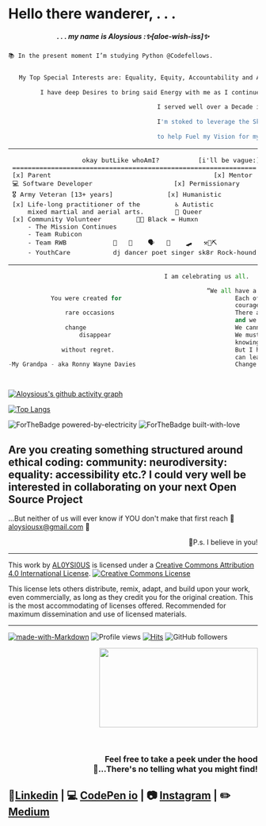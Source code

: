 <h1 align="left">Hello there wanderer, . . .</h1>
<h5 align="center">. . . my name is Aloysious :✨[aloe-wish-iss]✨</h5>


```bash
📚 In the present moment I’m studying Python @Codefellows. 
  

   My Top Special Interests are: Equality, Equity, Accountability and Activism,
  
         I have deep Desires to bring said Energy with me as I continue to Transition into the tech industry.
                            
                                          I served well over a Decade in the United States Armed Forces.
                                                              
                                          I'm stoked to leverage the Skills from my past...
                                                                               
                                          to help Fuel my Vision for my Future.
````

<table align="center"><tr><td>
<pre>
                  okay butLike whoAmI?          [i'll be vague:]
===============================================================
[x] Parent                                          [x] Mentor 
💻 Software Developer                     [x] Permissionary
🎖️ Army Veteran [13+ years]              [x] Humanistic
[x] Life-long practitioner of the         ♿ Autistic
    mixed martial and aerial arts.        🌈 Queer 
[x] Community Volunteer         ✊🏾 Black = Humxn
    - The Mission Continues  
    - Team Rubicon           
    - Team RWB            🎼   🕺    🗣️   🎤    🛹   ⚒️💎⛏️
    - YouthCare           dj dancer poet singer sk8r Rock-hound
</pre> 
</td></tr></table>


````python
                                            I am celebrating us all.

                                                        “We all have a sphere of influence. 
            You were created for                                Each of us needs to find our own sources of  
                                                                courage so that we can begin to speak. 
                rare occasions                                  There are many problems to address, 
                                                                and we cannot avoid them indefinitely. 
                change                                          We cannot continue to be silent. 
                    disappear                                   We must begin to speak, 
                                                                knowing that words alone are insufficient. 
               without regret.                                  But I have seen that meaningful dialogue 
                                                                can lead to effective action. 
-My Grandpa - aka Ronny Wayne Davies                            Change is possible.”

                                                                                          ― Beverly Daniel Tatum
````

[![Aloysious's github activity graph](https://activity-graph.herokuapp.com/graph?username=AL0YSI0US&theme=redical)](https://github.com/AL0YSI0US/github-readme-activity-graph)

[![Top Langs](https://github-readme-stats.vercel.app/api/top-langs/?username=AL0YSI0US&layout=compact&theme=midnight-purple&card_width=960)](https://github.com/AL0YSI0US/github-readme-stats)

![ForTheBadge powered-by-electricity](http://ForTheBadge.com/images/badges/powered-by-electricity.svg) ![ForTheBadge built-with-love](http://ForTheBadge.com/images/badges/built-with-love.svg)

<h2>Are you creating something structured around ethical coding: community: neurodiversity: equality: accessibility etc.? I could very well be interested in collaborating on your next Open Source Project</h2>

...But neither of us will ever know if YOU don't make that first reach :email: [aloysiousx@gmail.com](mailto:aloysiousx@gmail.com) :email:

<p align="right">👾P.s. I believe in you!</p>

----

This work by <a xmlns:cc="http://creativecommons.org/ns#" href="https://github.com/AL0YSI0US/" property="cc:attributionName" rel="cc:attributionURL">AL0YSI0US</a> is licensed under a <a rel="license" href="http://creativecommons.org/licenses/by/4.0/">Creative Commons Attribution 4.0 International License</a>. <a rel="license" href="http://creativecommons.org/licenses/by/4.0/"><img alt="Creative Commons License" style="border-width:0" src="https://i.creativecommons.org/l/by/4.0/88x31.png" /></a><br />

This license lets others distribute, remix, adapt, and build upon your work, even commercially, as long as they credit you for the original creation. This is the most accommodating of licenses offered. Recommended for maximum dissemination and use of licensed materials.

----

[![made-with-Markdown](https://img.shields.io/badge/Made%20with-Markdown-1f425f.svg)](http://commonmark.org) ![Profile views](https://gpvc.arturio.dev/AL0YSI0US) [![Hits](https://hits.seeyoufarm.com/api/count/incr/badge.svg?url=https%3A%2F%2Fgithub.com%2FAL0YSI0US%2FAL0YSI0US&count_bg=%23FF0090&title_bg=%23555555&icon=counter-strike.svg&icon_color=%23E7E7E7&title=hits&edge_flat=false)](https://hits.seeyoufarm.com) ![GitHub followers](https://img.shields.io/github/followers/AL0YSI0US.svg?style=social&label=Follow&maxAge=2592000) 

<p align="right">
<img src="https://scontent-sea1-1.xx.fbcdn.net/v/t1.0-9/155019159_4151772171502506_6832162630326696727_n.jpg?_nc_cat=110&ccb=3&_nc_sid=730e14&_nc_ohc=lA_tHYPFMLUAX_cjH4z&_nc_ht=scontent-sea1-1.xx&oh=c90d170d8cc0d7ac9329a849cb41a1c1&oe=60646043" height="160px" width="320px">
</p>
<br><h3 align="right">Feel free to take a peek under the hood<br>🧐...There's no telling what you might find!</h3>

## 💼[Linkedin](https://www.linkedin.com/in/a-todd-charliemike/) | 💻 [CodePen io](https://codepen.io/al0ysi0us) | 📷 [Instagram](https://www.instagram.com/aloysiousx/?hl=en) | ✏️ [Medium](https://medium.com/@AL0YSIOUS)  



<!---<<pre><code>  
       
                                                                                                     
            Hello Hexx....                                                                                         
         
     Hello Fellow Classmate(s)....                                                           -< EDIT CODE HERE >-
                                 
       Hello Complete Stranger!                                 
                                                                                                    

                    
                      
                                                                          
// // -----------------------------------------------------------------------------------------------------------------------------------------------------FIN---------x
// // %%%%%%%%%%%%%%%%%%%%%%%%%%%%%%%%%%%%%%%%%%%%%%%%%%%%%%%%%%%%%%%%%%%%&&%%%&%%%%%%                     
// // %%%%%%%%%%%%%%%%%%%%%%%%%%%%%%%%%%%%%%#%%%&%%%%%%%%%%%%%%%%%%%%%%%%%%%%%%%%%%%%%                           ❤️    C R E D I T S    ❤️
// // %%%%%%%%%%%%%%%%%%%%%%%%%%%%%%#**.,,.,*/,,,(*(&%&%%%%%%%%%%%%%%%%%%%%%%%%%%%%%%%                            
// // %%%%%%%%%%%%%%%%%%%%%%%%%#*(,..,......   .*,/#(###/&%&%%%%%%%%%%%%%%%%%%%%%%%%%%                    
// // %%%%%%%%%%%%%%%%%%%%%%%(/.       .....      *,*,..*((*%&%%%%%%%%%%%%%%%%%%%%%%%%                            
// // %%%%%%%%%%%%%%%%%%%%%%.,.... ....,,,*,....      ...,,(%%%%%%%%%%%%%%%%%%%%%%%%%%              Morale Badges + https://forthebadge.co
// // %%%%%%%%%%%%%%%%%%%%/... ...*%%%&%%%%%(*/***//*,..,**(%%&%%%%%%%%%%%%%%%%%%%%%%%                                
// // %%%%%%%%%%%%%%%%%%%#,. ../%&&&&&&&%%%%%##//((((#%%*,(*/#%%%%%%%%%%%%%%%%%%%%%%%%                Waving Hand + https://github.com/MartinHeinz
// // %%%%%%%%%%%%%%%%%%%/..,#%%%%%%&&&%%%%%%%%####((#%&@@@&#/,%%%%%%%%%%%%%%%%%%%%%%%                            
// // %%%%%%%%%%%%%%%%%/ .,,(#%%&&&&&&%%%%%%%%%#######%&&@@&%&  *%%%%%%%%%%%%%%%%%%%%%              read-me-stats + https://github.com/anuraghazra/github-readme-stats
// // %#%%#%#%%%%%%%%*.   ,/#%%%/*,*,**((#######(((//(%@@&@@@#(  .,%%%%%%%%%%%%%%%%%%%                            
// // #%##%#%%%%%%%(,  .%(.###//**,,,***//((((((//**/////#@@%#%%(..(/%%%%%%%%%%%%%%%%%      Coding Language stats + https://wakatime.com
// // %##%%#%#%%%%#,  *%%,,%#(**(&%#/*,,,*(##((/***//////((@@/%%%%.*(%%%%%%%%%%%%%%%%%                            
// // ######%%%###,,.*%%%.*%#((*.    ,**,*%&%(/****/**////(@@,%%%%%.##%%%%%%%%%%%%%%%%                  IO Badges + shields.iom
// // ############*(,*..  /%%%%///*****(&&&&&%(((//**.../#%@@.%%%%%.(%%%%%%%%%%%%%%%%%
// // ############.,,*..  (%&&&&&%%#####%%&&&%(####(/***&@@@@ ../(@@*%%%%%%%%%#%#%%###      ʕʘ̅͜ʘ̅ʔ  Kassie Bradshaw + Wicked good Accountability partner + Developer Fatale
// // ############....    /&&&&&&%%%#(//&&&%%###((#%%%@@@@@@%.../..,,%%%%%%%%%########
// // %###########        #%#%@&&/(##%%(//((/((/((((#%%%&@@@ ......,*%%%%%############        github.com/HexxKing + Developer Extraordiniare  
// // %###########        #%#%@&&/(##%%(//((/((/((((#%%%&@@@ ......,*%%%%%############             
// // %%%#########..    &&&&&&@@&&(.,%&%&/****///((((,###&&#   ....,(%%%##############
// // %%%#########*,.&%&#&&&&&&@&&%#..,,***/////((((((/((%%.     ...%#%###############
// // %%#%##########%/(/&&&&&&&&&&&&%#%%#(((((((/*.,,/((((*/      .*##%###############
// // %%%%%###########.%&%&&#(((##%&&&&&&&#//(((((/((((((/*#%#/,(%%###################
// // %%%%%###########%%&%#//////(#%%%&&&&&@@@%/(((//////%%%/%%%%%%%%%%%%%%%%%%%%%%%%%                            ⚠️     CONTENT WARNING      ⚠️
// // %%%%%##############(/////////(((#%%&&&&&&@@//////@%%%%%%%%%%%%%%%%%%%%%%%%%###((                  
// // %%%%%#%%##########%#******//////####%%&&&&@@@//%#&&@@@%%%%%%##%((#%%%%((#%%&&#((                      Should you continue to scroll you will find
// // %%%###%%%#######%%#//*********//(#(%%&&&&&&&@((%/@@(%@&&(/*,,,*,,,,,,**/(/,,(#(%
// // %%%%%%%%#######%%%%%%%,,,,,**//##(#((///(/#@&# %&&@@.(%&*,,,,.  . ... ,**  .**((                                  
// // %%%#%%#%########(,,./,*,#,,,,(##/#/(*((/(/*///(#&&@@((%*,.     .       */  ..**/                             IN MEMORIAM: I CAN'T BREATHE
// // %%%%%%%####/,**/..../.*.%%/%&,#(#//*(/*/*,(*,,*,.%#@*((... .        . ../   .,/,                    
// // %##///,...../*..*,.  ,,*,&%&%#//#((/,//.//,,**,,,,(&(*,.                *     .                        
// // ....,..........   .....,,/%#(%((,((*(/***,,.,,,.,,,/                    ..
// // ,,.,. ...**... ......... /##(#*((,/(,(*.*,,,,.,*(&*.    .                *                   This memorial is in honor of those unarmed black and brown people
// // .. . ... .....     .,,,*((((/((/(/,*/,,*.,,,.   .,/..                                        
// // ....    .  .. ....,,,........,(*/*/*.**.,.,  ., .,,                                          killed by the police, sheriff deputies, and security guards.
// //     ..........,..*/*.,,...........**/*,,.,.   . .*                        .                     
// // .....      ..  .,....,,.*.,...  .....,,,,,      .(..     ALOYSIOUS                           The list is organized by most recent incident of police brutality
// // . .           ...........,.*..... .    ,..      .#                                           
// // ...         ,..... ............. ....  ..       *.            <they></them>                  (David McAtee and George Perry Floyd) and then moves back in time.
// // ..........***,,,,. .... ....    . . ...,        *    .                                         
// // .........,...*.*.,.,..  ..        ....,*       ..                 .                                                        |  |
                                                                                                                                 |  |
                                                                                                                                 |  |
// // ................................................................................|                                          |  |
// //............ <<<<<<<< E X T R A + C U R R I C U L A R S >>>>>>>> ................|                                          |  |
// //#################################################################################|                                          |  |
// //#                ::xxxx::              |            STUFF I SUPPORT             #|                                          |  |
// //#       =========================      |         =====================          #|                                          |  |
// //#                                      |  + Trauma Geek                         #|                                          |  |
// //#              U N D E R               |  + real rent Pay Duwamish Tribe        #|                                          |  |
// //#                                      |  + holistic resistance [Black Healers] #|                                          |  |
// //#                                      |  + local 350 [Climate Change]          #|                                          |  |
// //#       C O N S T R U C T I O N        |  + YouthCare [homeless youth org]      #|                                          |  |
// //#                                      |  + The Mission Continues [vso]         #|                                      ___ |  | ___  
// //#                                      |  + Team Rubicon [vso]                  #|                                      \          / 
// //#                                      |  + Microcosm Publishing Company        #|                                       \        /
// //#################################################################################|                                        \      /
// //      █─▄▄▄─█─▄▄─█▄─▄▄▀█▄─▄▄─█▄─▄▄─█▄─▄▄─█▄─▄███▄─▄███─▄▄─█▄─█▀▀▀█─▄█─▄▄▄▄█                                                \    /
// //      █─███▀█─██─██─██─██─▄█▀██─▄████─▄█▀██─██▀██─██▀█─██─██─█─█─█─██▄▄▄▄─█  ©️                                              \  /
// //      ▀▄▄▄▄▄▀▄▄▄▄▀▄▄▄▄▀▀▄▄▄▄▄▀▄▄▄▀▀▀▄▄▄▄▄▀▄▄▄▄▄▀▄▄▄▄▄▀▄▄▄▄▀▀▄▄▄▀▄▄▄▀▀▄▄▄▄▄▀ 2021                                             \/
// // -----------------------------------------------------------------------------------------------------------------------x           x---------------------FIN---------x
                                                                                                                                 
<!---
                                                            
       RENÉE ATER

IN MEMORIAM: I CAN'T BREATHE                                        SOURCE: https://www.reneeater.com/on-monuments-blog/tag/list+of+unarmed+black+people+killed+by+police
May 29, 2020

I am angry. I am anguished. I am heartbroken.

I am hallowed out.

I am sick and tired of police needlessly killing black and brown people. Some police still see black men as threats, to brutalize, to contain, to remand. 
They have stereotyped our grandfathers, fathers, husbands, sons, and nephews, as monsters, subject to violence and death. They have killed our grandmothers,
mothers, wives, daughters, and nieces. Every time I watch the video of George Floyd’s death, my heart weeps. Who in their right mind, kneels on another human’s 
neck and ignores desperate pleas of “I Can’t Breathe”? Where is the humanity of these white police officers? Policing should not be predicated on brutal force 
and a complete disdain for black life. White supremacy has no place in the criminal justice system, in government, in the White House, in the United States. 

                            Black lives matter every second, every minute, every hour, every day.

                                                       IN MEMORIAM                   
                                                     
                                                    The universe shrank 
                                                    when you went away.
                                                    Every time I thought your name,
                                                    stars fell upon me. 
                                                   
                                                    — Henry Dumas (poet, social activist, teacher)


Updated January 22, 2021                                               

Vincent “Vinny” M. Belmonte, September 14, 2001 - January 5, 2021
Cleveland, Ohio
Shot: Cleveland Police Officer, January 5, 20201

Patrick Lynn Warren Sr., October 7, 1968 - January 10, 2021
Killeen, Texas
Shot: Killeen Police Officer, January 10, 2021

Andre Maurice Hill, May 23, 1973 - December 22, 2020
Columbus, Ohio
Shot: December 22, 2020, Columbus Police Officer

Casey Christopher Goodson Jr., January 30, 1997 - December 4, 2020
Columbus, Ohio
Shot: December 4, 2020, Franklin County Sheriff Deputy 

Angelo “AJ” Crooms, May 15, 2004 - November 13, 2020
Cocoa, Florida
Shot: November 13, 2020, Brevard County Sheriff Deputies

Sincere Pierce, April 2, 2002 - November 13, 2020
Cocoa, Florida
Shot: November 13, 2020, Brevard County Sheriff Deputies

Marcellis Stinnette, June 17, 2001 - October 20, 2020
Waukegan, Illinois
Shot: October 20, 2020, Waukegan Police Officer

Jonathan Dwayne Price, November 3, 1988 - October 3, 2020
Wolfe City, Texas
Tasered/Shot: October 3, 2020, Wolfe City Police Officer

Dijon Durand Kizzee, February 5, 1991 - August 31, 2020
Los Angeles, California
Shot: August 21, 2020, Los Angeles County Police

Rayshard Brooks, January 31, 1993 - June 12, 2020
Atlanta, Georgia
Shot: June 12, 2020, Atlanta Police Officer

Carlos Carson, May 16, 1984 - June 6, 2020
Tulsa, Oklahoma
Pepper Sprayed/Shot in Head: June 6, 2020, Knights Inn Tulsa Armed Security Guard, former sergeant and detention officer with the Tulsa County Sheriff’s Office

David McAtee, August 3, 1966 - June 1, 2020
Louisville, Kentucky
Shot: June 1, 2020, Louisville Metropolitan Police Officer

Tony “Tony the TIger” McDade, 1982 - May 27, 2020
Tallahassee, Florida
Shot: May 27, 2020, Tallahassee Police Officers

George Perry Floyd, October 14, 1973 - May 25, 2020
Powderhorn, Minneapolis, Minnesota
Knee on neck/Asphyxiated: May 25, 2020, Minneapolis Police Officer 

Dreasjon “Sean” Reed, 1999 - May 6, 2020
Indianapolis, Indiana
Shot: May 6, 2020, Unidentified Indianapolis Metropolitan Police Officer

Michael Brent Charles Ramos, January 1, 1978 - April 24, 2020
Austin, Texas
Shot: April 24, 2020, Austin Police Detectives

Daniel T. Prude, September 20, 1978 - March 30, 2020
Rochester, New York
Asphyxiation: March 23, 2020, Rochester Police Officers

Breonna Taylor, June 5, 1993 - March 13, 2020
Louisville, Kentucky
Shot: March 13, 2020, Louisville Metro Police Officers 

Manuel “Mannie” Elijah Ellis, August 28, 1986 - March 3, 2020
Tacoma, Washington
Physical restraint/Hypoxia: March 3, 2020, Tacoma Police Officers

William Howard Green, March 16, 1976 - January 27, 2020
Temple Hills, Maryland
Shot: January 27, 2020, Prince George’s County Police Officer

John Elliot Neville, 1962 - December 4, 2019
Winston-Salem, North Carolina
Asphyxiated (hog-tied in prone position)/Heart Attack/Brain Injury: December 2, 2019, Forsyth County Sheriff Officers 

Atatiana Koquice Jefferson, November 28, 1990 - October 12, 2019
Fort Worth, Texas
Shot: October 12, 2019, Fort Worth Police Officer 

Elijah McClain, February 25, 1996 - August 30, 2019
Aurora, Colorado
Chokehold/Ketamine/Heart Attack: August 24, 2019, Aurora Police Officers and Paramedic

Ronald Greene, September 28, 1969 - May 10, 2019
Monroe, Louisiana
Stun gun/Force: May 10, 2019, Louisiana State Police

Javier Ambler, October 7, 1978 - March 28, 2019
Austin, Texas
Tasered/Electrocuted: March 28, 2019, Williamson County Sheriff Deputy

Sterling Lapree Higgins, October 27, 1981 - March 25, 2019
Union City, Tennessee
Choke hold/Asphyxiation: March 24-25, 2019, Union City Police Officer and Obion County Sheriff Deputies

Gregory Lloyd Edwards, September 23, 1980 - December 10, 2018
Brevard County Jail, Cocoa, Florida
Kneed, Punched, Pepper Sprayed, Tasered, and Strapped into a restraint chair with a spit hood over his head/Failure to Provide Medical Care: December 9, 2019, Brevard County Sheriffs

Emantic “EJ” Fitzgerald Bradford Jr., June 18, 1997 - November 22, 2018
Hoover, Alabama
Shot: November 22, 2018, Unidentified Hoover Police Officers

Charles “Chop” Roundtree Jr., September 5, 2000 - October 17, 2018
San Antonio, Texas
Shot: October 17, 2018, San Antonio Police Officer 

Chinedu Okobi, February 13, 1982 - October 3, 2018
Millbrae, California
Tasered/Electrocuted: October 3, 2018, San Mateo County Sheriff Sergeant and Sheriff Deputies 

Anton Milbert LaRue Black, October 18, 1998 - September 15, 2018
Greensboro, Maryland
Tasered/Sudden Cardiac Arrest: September 15, 2018, Greensboro Police Officers

Botham Shem Jean, September 29, 1991 - September 6, 2018
Dallas, Texas
Shot: September 6, 2018, Dallas Police Officer 

Antwon Rose Jr., July 12, 2000 - June 19, 2018
East Pittsburgh, Pennsylvania
Shot: June 19, 2018, East Pittsburgh Police Officer 

Saheed Vassell, December 22, 1983 - April 4, 2018
Brooklyn, New York City, New York
Shot: April 4, 2018, Four Unnamed New York City Police Officers

Stephon Alonzo Clark, August 10, 1995 - March 18, 2018
Sacramento, California
Shot: March 18, 2018, Sacramento Police Officers 

Dennis Plowden Jr., 1992 - December 28, 2017
East Germantown, Philadelphia, Pennsylvania
Shot: December 27, 2017, Philadelphia Police Officer

Bijan Ghaisar, September 4, 1992 - November 27, 2017
George Washington Memorial Parkway, Alexandria, Virginia
Shot: November 17, 2017, U.S. Park Police Officers   

Aaron Bailey, 1972 - June 29, 2017
Indianapolis, Indiana
Shot: June 29, 2017, Indianapolis Metropolitan Police Officers 

Charleena Chavon Lyles, April 24, 1987 - June 18, 2017 
Seattle, Washington
Shot: June 18, 2017, Seattle Police Officers

Fetus of Charleena Chavon Lyles (14-15 weeks), June 18, 2017 
Seattle, Washington
Shot: June 18, 2017, Seattle Police Officers

Jordan Edwards, October 25, 2001 - April 29, 2017
Balch Springs, Texas
Shot: April 29, 2017, Balch Springs Officer 

Chad Robertson, 1992 - February 15, 2017
Chicago, Illinois
Shot: February 8, 2017, Chicago Police Officer 

Deborah Danner, September 25, 1950 - October 18, 2016
The Bronx, New York City, New York
Shot: October 18, 2016, New York City Police Officers

Alfred Olango, July 29, 1978 - September 27, 2016
El Cajon, California
Shot: September 27, 2016, El Cajon Police Officers 

Terence Crutcher, August 16, 1976 - September 16, 2016
Tulsa, Oklahoma
Shot: September 16, 2016, Tulsa Police Officer 

Terrence LeDell Sterling, July 31, 1985 - September 11, 2016
Washington, DC
Shot: September 11, 2016, Washington Metropolitan Police Officer 

Korryn Gaines, August 24, 1993 - August 1, 2016
Randallstown, Maryland
Shot: August 1, 2016, Baltimore County Police

Joseph Curtis Mann, 1966 - July 11, 2016
Sacramento, California
Shot: July 11, 2016, Sacramento Police Officers 

Philando Castile, July 16, 1983 - July 6, 2016
Falcon Heights, Minnesota
Shot: July 6, 2016, St. Anthony Police Officer 

Alton Sterling, June 14, 1979 - July 5, 2016
Baton Rouge, Louisiana
Shot: July 5, 2016, Baton Rouge Police Officers 

Bettie “Betty Boo” Jones, 1960 - December 26, 2015
Chicago, Illinois
Shot: December 26, 2015, Chicago Police Officer 

Quintonio LeGrier, April 29, 1996 - December 26, 2015
Chicago, Illinois
Shot: December 26, 2015, Chicago Police Officer 

Corey Lamar Jones, February 3, 1984 - October 18, 2015
Palm Beach Gardens, Florida
Shot: October 18, 2015, Palm Beach Gardens Police Officer 

Jamar O’Neal Clark, May 3, 1991 - November 16, 2015
Minneapolis, Minnesota
Shot: November 15, 2015, Minneapolis Police Officers 

Jeremy “Bam Bam” McDole, 1987 - September 23, 2015
Wilmington, Delaware
Shot: September 23, 2015, Wilmington Police Officers 

India Kager, June 9, 1988 - September 5, 2015
Virginia Beach, Virginia 
Shot: September 5, 2015, Virginia Beach Police Officers

Samuel Vincent DuBose, March 12, 1972 - July 19, 2015
Cincinnati, Ohio
Shot: July 19, 2015, University of Cincinnati Police Officer 

Sandra Bland, February 7, 1987 - July 13, 2015
Waller County, Texas
Excessive Force/Wrongful Death/Suicide (?): July 10, 2015, Texas State Trooper

Brendon K. Glenn, 1986 - May 5, 2015
Venice, California
Shot: May 5, 2015, Los Angeles Police Officer 

Freddie Carlos Gray Jr., August 16, 1989 - April 19, 2015
Baltimore, Maryland
Brute Force/Spinal Injuries: April 12, 2015, Baltimore City Police Officers 

Walter Lamar Scott, February 9, 1965 - April 4, 2015
North Charleston, South Carolina
Shot: April 4, 2015, North Charleston Police Officer 

Eric Courtney Harris, October 10, 1971 - April 2, 2015
Tulsa, Oklahoma
Shot: April 2, 2015, Tulsa County Reserve Deputy 

Phillip Gregory White, 1982 - March 31, 2015
Vineland, New Jersey
K-9 Mauling/Respiratory distress: March 31, 2015, Vineland Police Officers

Mya Shawatza Hall, December 5, 1987 - March 30, 2015
Fort Meade, Maryland
Shot: March 30, 2015, National Security Agency Police Officers

Meagan Hockaday, August 27, 1988 - March 28, 2015
Oxnard, California
Shot: March 28, 2015, Oxnard Police Officer

Tony Terrell Robinson, Jr., October 18, 1995 - March 6, 2015
Madison, Wisconsin
Shot: March 6, 2015, Madison Police Officer 

Janisha Fonville, March 3, 1994 - February 18 2015
Charlotte, North Carolina
Shot: February 18, 2015, Charlotte-Mecklenburg Police Officer

Natasha McKenna, January 9, 1978 - February 8, 2015
Fairfax County, Virginia
Tasered/Cardiac Arrest: February 3, 2015, Fairfax County Sheriff Deputies

Jerame C. Reid, June 8, 1978 - December 30, 2014
Bridgeton, New Jersey
Shot: December 30, 2014, Bridgeton Police Officer 

Rumain Brisbon, November 24, 1980 - December 2, 2014
Phoenix, Arizona
Shot: December 2, 2014,  Phoenix Police Officer 

Tamir Rice, June 15, 2002 - November 22, 2014
Cleveland, Ohio
Shot: November 22, 2014, Cleveland Police Officer 

Akai Kareem Gurley, November 12, 1986 - November 20, 2014
Brooklyn, New York City, New York
Shot: November 20, 2014, New York City Police Officer 

Tanisha N. Anderson, January 22, 1977 - November 13, 2014
Cleveland, Ohio
Physically Restrained/Brute Force: November 13, 2014, Cleveland Police Officers

Dante Parker, August 14, 1977 - August 12, 2014
Victorville, California
Tasered/Excessive Force: August 12, 2014, San Bernardino County Sheriff Deputies

Ezell Ford, October 14, 1988 - August 11, 2014
Florence, Los Angeles, California
Shot: August 11, 2014, Los Angeles Police Officers

Michael Brown Jr., May 20, 1996 - August 9, 2014
Ferguson, Missouri
Shot: August 9, 2014, Ferguson Police Officer 

John Crawford III, July 29, 1992 - August 5, 2014
Beavercreek, Ohio
Shot: August 5, 2014, Beavercreek Police Officer 

Tyree Woodson, July 8, 1976 - August 2, 2014
Baltimore, Maryland
Shot: August 2, 2014, Baltimore City Police Officer

Eric Garner, September 15, 1970 - July 17, 2014
Staten Island, New York
Choke hold/Suffocated: July 17, 2014, New York City Police Officer 

Dontre Hamilton, January 20, 1983 - April 30, 2014
Milwaukee, Wisconsin
Shot: April 30, 2014, Milwaukee Police Officer 

Victor White III, September 11, 1991 - March 3, 2014
New Iberia, Louisiana
Shot: March 2, 2014, Iberia Parish Sheriff Deputy

Gabriella Monique Nevarez, November 25, 1991 - March 2, 2014
Citrus Heights, California
Shot: March 2, 2014, Citrus Heights Police Officers

Yvette Smith, December 18, 1966 - February 16, 2014
Bastrop County, Texas
Shot: February 16, 2014, Bastrop County Sheriff Deputy

McKenzie J. Cochran, August 25, 1988 - January 29, 2014
Southfield, Michigan
Pepper Sprayed/Compression Asphyxiation: January 28, 2014, Northland Mall Security Guards

Jordan Baker, 1988 - January 16, 2014
Houston, Texas
Shot: January 16, 2014, Off-duty Houston Police Officer

Andy Lopez, June 2, 2000 - October 22, 2013
Santa Rosa, California
Shot: October 22, 2013, Sonoma County Sheriff Deputy

Miriam Iris Carey, August 12, 1979 - October 3, 2013
Washington, DC
Shot 26 times: October 3, 2013, U. S. Secret Service Officer

Barrington “BJ” Williams, 1988 - September 17, 2013
New York City, New York
Neglect/Disdain/Asthma Attack: September 17, 2013, New York City Police Officers

Jonathan Ferrell, October 11, 1989 - September 14, 2013
Charlotte, North Carolina
Shot: September 14, 2013, Charlotte-Mecklenburg  Police Officer 

Carlos Alcis, 1970 - August 15, 2013
Brooklyn, New York City
Heart Attack/Neglect: August 15, 2013, New York City Police Officers

Larry Eugene Jackson Jr., November 29, 1980 - July 26, 2013
Austin, Texas
Shot: July 26, 2013, Austin Police Detective 

Kyam Livingston, July 29, 1975 - July 21, 2013
New York City, New York
Neglect/Ignored pleas for help: July 20-21, 2013, New York City Police Officers

Clinton R. Allen, September 26, 1987 - March 10, 2013
Dallas, Texas
Tasered and Shot: March 10, 2013, Dallas Police Officer

Kimani “KiKi” Gray, October 19, 1996 - March 9, 2013
Brooklyn, New York City, New York
Shot: March 9, 2013, New York Police Officers

Kayla Moore, April 17, 1971 - February 13, 2013
Berkeley, California
Restrained face-down prone: February 12, 2013, Berkeley Police Officers

Jamaal Moore Sr., 1989 - December 15, 2012
Chicago, Illinois
Shot: December 15, 2012, Chicago Police Officer 

Johnnie Kamahi Warren, February 26, 1968 - February 13, 2012
Dothan, Alabama
Tasered/Electrocuted: December 10, 2012, Houston County (AL) Sheriff Deputy

Shelly Marie Frey, April 21, 1985 - December 6, 2012
Houston, Texas
Shot: December 6, 2012, Off-duty Harris County Sheriff's Deputy 

Darnisha Diana Harris, December 11, 1996 - December 2, 2012
Breaux Bridge, Louisiana
Shot: December 2, 2012, Breaux Bridge Police Office

Timothy Russell, December 9. 1968 - November 29, 2012
Cleveland, Ohio
137 Rounds/Shot 23 times: November 29, 2012, Cleveland Police Officers 

Malissa Williams, June 20, 1982 - November 29, 2012
Cleveland, Ohio
137 Rounds/Shot 24 times: November 29, 2012, Cleveland Police Officers 

Noel Palanco, November 28, 1989 - October 4, 2012
Queens, New York City, New York
Shot: October 4, 2012, New York City Police Officers

Reynaldo Cuevas, January 6, 1992 - September 7, 2012
Bronx, New York City, New York
Shot: September 7, 2012, New York City Police Officer 

Chavis Carter, 1991 - July 28, 2012
Jonesboro, Arkansas
Shot: July 28, 2012, Jonesboro Police Officer

Alesia Thomas, June 1, 1977 - July 22, 2012
Los Angeles, California
Brutal Force/Beaten: July 22, 2012, Los Angeles Police Officers

Shantel Davis, May 26, 1989 - June 14, 2012
New York City, New York
Shot: June 14, 2012, New York City Police Officer 

Sharmel T. Edwards, October 10, 1962 - April 21, 2012
Las Vegas, Nevada
Shot: April 21, 2012, Las Vegas Police Officers 

Tamon Robinson, December 21, 1985 - April 18, 2012
Brooklyn, New York City, New York
Run over by police car: April 12, 2012, New York City Police Officers

Ervin Lee Jefferson, III, 1994 - March 24, 2012
Atlanta, Georgia
Shot: March 24, 2012, Shepperson Security & Escort Services Security Guards

Kendrec McDade, May 5, 1992 - March 24, 2012
Pasadena, California
Shot: March 24, 2012, Pasadena Police Officers 

Rekia Boyd, November 5, 1989 - March 21, 2012
Chicago, Illinois
Shot: March 21, 2012, Off-duty Chicago Police Detective 

Shereese Francis, 1982 - March 15, 2012
Queens, New York City, New York
Suffocated to death: March 15, 2012,  New York City Police Officers

Jersey K. Green, June 17, 1974 - March 12, 2012
Aurora, Illinois
Tasered/Electrocuted: March 12, 2012, Aurora Police Officers

Wendell James Allen, December 19, 1991 - March 7, 2012
New Orleans, Louisiana
Shot:  March 7, 2012, New Orleans Police Officer

Nehemiah Lazar Dillard, July 29, 1982 - March 5, 2012
Gainesville, Florida
Tasered/Electrocuted: March 5, 2012, Alachua County Sheriff Deputies

Dante’ Lamar Price, July 18, 1986 - March 1, 2012
Dayton, Ohio
Shot: March 1, 2012, Ranger Security Guards

Raymond Luther Allen Jr., 1978 - February 29, 2012
Galveston, Texas
Tasered/Electrocuted: February 27, 2012, Galveston Police Officers

Manual Levi Loggins Jr., February 22, 1980 - February 7, 2012
San Clemente, Orange County, California
Shot: February 7, 2012, Orange County Sheriff Deputy 

Ramarley Graham, April 12, 1993 - February 2, 2012
The Bronx, New York City, New York
Shot: February 2, 2012, New York City Police Officer 

Kenneth Chamberlain Sr., April 12, 1943 - November 19, 2011
White Plains, New York
Tasered/Electrocuted/Shot: November 19, 2011, White Plains Police Officers

Alonzo Ashley, June 10, 1982 - July 18, 2011
Denver, Colorado
Tasered/Electrocuted: July 18, 2011, Denver Police Officers 

Derek Williams, January 23, 1989 - July 6, 2011
Milwaukee, Wisconsin
Blunt Force/Respiratory distress: July 6, 2011, Milwaukee Police Officers

Raheim Brown, Jr., March 4, 1990 - January 22, 2011
Oakland, California
Shot: January 22, 2011, Oakland Unified School District Police

Reginald Doucet, June 3, 1985 - January 14, 2011
Los Angeles, California
Shot: January 14, 2011, Los Angeles Police Officer 

Derrick Jones, September 30, 1973 - November 8, 2010
Oakland, California
Shot: November 8, 2010, Oakland Police Officers 

Danroy “DJ” Henry Jr., October 29, 1990 - October 17, 2010
Pleasantville, New York
Shot: October 17, 2020, Pleasantville Police Officer 

Aiyana Mo'Nay Stanley-Jones, July 20, 2002 - May 16, 2010
Detroit, Michigan
Shot: May 16, 2010, Detroit Police Officer 

Steven Eugene Washington, September 20, 1982 - March 20, 2010
Los Angeles, California
Shot: March 20, 2010, Los Angeles County Police

Aaron Campbell, September 7, 1984 - January 29, 2010
Portland, Oregon
Shot: January 29, 2010, Portland Police Officer 

Kiwane Carrington, July 14, 1994 - October 9, 2009
Champaign, Illinois
Shot: October 9, 2019, Champaign Police Officer 

Victor Steen, November 11, 1991 - October 3, 2009
Pensacola, Florida
Tasered/Run over: October 3, 2009, Pensacola Police Officer 

Shem Walker,  March 18, 1960 - July 11, 2009
Brooklyn, New York
Shot: July 11, 2009, New York City Undercover C-94 Police Officer

Oscar Grant III, February 27, 1986 - January 1, 2009
Oakland, California
Shot: January 1, 2009, BART Police Officer 

Tarika Wilson, October 30, 1981 - January 4, 2008
Lima, Ohio
Shot January 4, 2008, Lima Police Officer 

DeAunta Terrel Farrow, September 7, 1994 - June 22, 2007
West Memphis, Arkansas
Shot: June 22, 2007, West Memphis (AR) Police Officer 

Sean Bell, May 23, 1983 - November 25, 2006
Queens, New York City, New York
Shot: November 25, 2006, New York City Police Officers 

Kathryn Johnston, June 26, 1914 - November 21, 2006
Atlanta, Georgia
Shot: November 21, 2006, Undercover Atlanta Police Officers

Ronald Curtis Madison, March 1, 1965 - September 4, 2005
Danziger Bridge, New Orleans, Louisiana
Shot: September 4, 2005, New Orleans Police Officers 

James B. Brissette Jr., November 6, 1987 - September 4, 2005
Danziger Bridge, New Orleans, Louisiana
Shot: September 4, 2005, New Orleans Police Officers 

Henry “Ace” Glover, October 2, 1973 - September 2, 2005
New Orleans, Louisiana
Shot: September 2, 2005, New Orleans Police Officers 

Timothy Stansbury, Jr., November 16, 1984 - January 24, 2004
Brooklyn, New York City, New York
Shot: January 24, 2004, New York City Police Officer 

Ousmane Zongo, 1960 - May 22, 2003
New York City, New York 
Shot: May 22, 2003, New York City Police Officer 

Alberta Spruill, 1946 - May 16, 2003
New York City, New York
Stun grenade thrown into her apartment led to a heart attack: May 16, 2003, New York City Police Officer

Kendra Sarie James, December 24, 1981 - May 5, 2003
Portland, Oregon
Shot: May 5, 2003, Portland Police Officer

Orlando Barlow, December 29, 1974 - February 28, 2003
Las Vegas, Nevada
Shot: February 28, 2003, Las Vegas Police Officer 

Nelson Martinez Mendez, 1977 - August 8, 2001
Bellevue, Washington
Shot: August 8, 2001, Bellevue Police Officer

Timothy DeWayne Thomas Jr., July 25, 1981 - April 7, 2001
Cincinnati, Ohio
Shot: April 7, 2001, Cincinnati Police Patrolman 

Ronald Beasley, 1964 - June 12, 2000
Dellwood, Missouri
Shot: June 12, 2000, Dellwood Police Officers  

Earl Murray, 1964 - June 12, 2000
Dellwood, Missouri
Shot: June 12, 2000, Dellwood Police Officers 

Patrick Moses Dorismond, February 28, 1974 - March 16, 2000
New York City, New York
Shot: March 16, 2000, New York City Police Officer 

Prince Carmen Jones Jr., March 30, 1975 - September 1, 2000
Fairfax County, Virginia
Shot: September 1, 2000, Prince George’s County Police Officer

Malcolm Ferguson, October 31, 1976 - March 1, 2000
The Bronx, New York City, New York
Shot: March 1, 2000, New York City Police Officer 

LaTanya Haggerty, 1973 - June 4, 1999
Chicago, Illinois
Shot: June 4, 1999, Chicago Police Officer

Margaret LaVerne Mitchell, 1945 - May 21, 1999
Los Angeles, California
Shot: May 21, 1999, Los Angeles Police Officer

Amadou Diallo, September 2, 1975 - February 4, 1999
The Bronx, New York City, New York
Shot: February 4, 1999, New York City Police Officers 

Tyisha Shenee Miller, March 9, 1979 - December 28, 1998
Riverside, California
Shot: December 28, 1998, Riverside Police Officers

Dannette “Strawberry” Daniels, January 25, 1966 - June 7, 1997
Newark, New Jersey
Shot: June 7, 1997, Newark Police Officer

Frankie Ann Perkins, 1960 - March 22, 1997
Chicago, Illinois
Brutal Force/Strangled: March 22, 1997, Chicago Police Officers

Nicholas Heyward Jr., August 26, 1981 - September 27, 1994
Brooklyn, New York City, New York
Shot: September 27, 1994, New York City Police Officer 

Mary Mitchell, 1950 - November 3, 1991 
The Bronx, New York City, New York
Shot: November 3, 1991, New York City Police Officer

Yvonne Smallwood, July 26, 1959 - December 9, 1987
New York City, New York
Severely beaten/Massive blood clot: December 3, New York City Police Officers

Eleanor Bumpers, August 22, 1918 - October 29, 1984
The Bronx, New York City, New York
Shot: October 29, 1984, New York City Police Officer

Michael Jerome Stewart, May 9, 1958 - September 28, 1983
New York City, New York
Brutal Force: September 15, 1983, New York City Transit Police 

Eula Mae Love, August 8, 1939 - January 3, 1979
Los Angeles, California
Shot: January 3, 1979, Los Angeles County Police Officers

Arthur Miller Jr., 1943 - June 14, 1978
Brooklyn, New York City, New York
Chokehold/Strangled: June 14, 1978, New York City Police Officers

Randolph Evans, April 5, 1961 - November 25, 1976
Brooklyn, New York City, New York
Shot in head: November 25, 1976, New York City Police Officer

Barry Gene Evans, August 29, 1958 - February 10, 1976
Los Angeles, California
Shot: February 10, 1976, Los Angeles Police Officers

Rita Lloyd, November 2, 1956 - January 27, 1973
New York City, New York
Shot: January 27, 1973, New York City Police Officer

Henry Dumas, July 20, 1934 - May 23, 1968
Harlem, New York City, New York
Shot: May 23, 1968, New York City Transit Police Officer

*************************************************

NOTE 
This memorial is in honor of those unarmed black and brown people killed by the police, sheriff deputies, and security guards. The list is organized by most recent incident of police brutality (David McAtee and George Perry Floyd) and then moves back in time. I have listed each person by their name; birth and death dates; the location of their death; the means of death, date of death, and name of the police department. 

I culled the names from a variety of online sources including Black Lives Matter’s protests; Wikipedia; Black Past; Dangerous Objects, a website run by Mercy Garriga, that investigates cases of excessive use of force and death by the police force; and Professors Cassandra Chaney and Ray V. Robertson’s essay “Armed and Dangerous? An Examination of Fatal Shootings of Unarmed Black People by Police.” I have included women from the #SaveHerName project because we often ignore the injustices and violence that black women experience from the police: police brutality is real for women as it is for men. 

At the age of twenty-four, a friend introduced me to the radical and astonishingly beautiful poetry and writing of Henry Dumas. His poetry serves as the epitaph for this memorial; Dumas is the last entry on this list, shot by New York City Transit Police on May 23, 1968.

— Renée Ater, May 29, 2020

**Many thanks to Cecilia Wichmann and Mary Savig for their fact checking of this list, including adding birth dates from the Social Security Death Index and links to additional news stories. 

*************************************************

SOURCES
Dangerous Objects
https://www.dangerousobjects.org/

Black Past
https://www.blackpast.org/tag/race-and-justice-black-lives-matter/

Say Her Name: Resisting Police Brutality Against Black Women
https://static1.squarespace.com/static/53f20d90e4b0b80451158d8c/t/55a810d7e4b058f342f55873/1437077719984/AAPF_SMN_Brief_full_singles.compressed.pdf

Everyday Harm: Black Women and a History of Police Violence
http://abwh.org/2020/06/05/everyday-harm-black-women-and-a-history-of-police-violence/

Unarmed People of Color Killed by Police, 1999-2014
https://gawker.com/unarmed-people-of-color-killed-by-police-1999-2014-1666672349

82 Black Men and Boys Killed by Police
https://newsone.com/playlist/black-men-boy-who-were-killed-by-police/item/1

“Armed and Dangerous? An Examination of Fatal Shootings of Unarmed Black People by Police” 
http://www.jpanafrican.org/docs/vol8no4/8.4-5-CCRR.pdf

Mothers Against Police Brutality
https://mothersagainstpolicebrutality.org/

Color of Change
https://colorofchange.org/about/

Clinton R. Allen Speak Out 2018
https://vimeo.com/269231234

Families United 4 Justice Network
https://fu4jgroup.website/index.html

Mapping Police Violence
https://mappingpoliceviolence.org/

Fatal Force, Washington Post
2020: https://www.washingtonpost.com/graphics/investigations/police-shootings-database/
2019: https://www.washingtonpost.com/graphics/2019/national/police-shootings-2019/
2018:  https://www.washingtonpost.com/graphics/2018/national/police-shootings-2018/
2017: https://www.washingtonpost.com/graphics/national/police-shootings-2017/
2016: https://www.washingtonpost.com/graphics/national/police-shootings-2016/
2015: https://www.washingtonpost.com/graphics/national/police-shootings/

”What We’ve Learned About Police Shootings 5 Years After Ferguson,” Washington Post, August 9, 2019
https://www.washingtonpost.com/nation/2019/08/09/what-weve-learned-about-police-shootings-years-after-ferguson/?arc404=true

The Counted, The Guardian, 2015 and 2016
https://www.theguardian.com/us-news/series/counted-us-police-killings

Fatal Encounters
https://fatalencounters.org/

Stolen Lives: Killed by Law Enforcement
http://www.stolenlives.org/book.html

Police Brutality Cases (PBC), Open Lab at City Tech
https://openlab.citytech.cuny.edu/pbcproject/introduction/

The Center for Homicide Research, Police Shootings Database
http://homicidecenter.org/services/resources/police-shootings/

Three Words. 70 Cases. The Tragic History of ‘I Can’t Breathe.’
https://www.nytimes.com/interactive/2020/06/28/us/i-cant-breathe-police-arrest.html

Nearly 250 Women Have Been Fatally Shot By Police Since 2015
https://www.washingtonpost.com/graphics/2020/investigations/police-shootings-women/                 # B L A C K L I V E S M A T T E R    #actuallyAutistic




---!>
